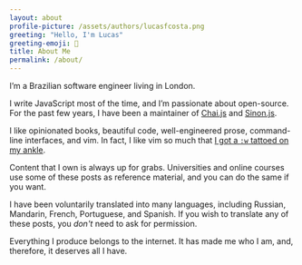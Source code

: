 ```yaml
---
layout: about
profile-picture: /assets/authors/lucasfcosta.png
greeting: "Hello, I'm Lucas"
greeting-emoji: 👋
title: About Me
permalink: /about/
---
```


I’m a Brazilian software engineer living in London.

I write JavaScript most of the time, and I’m passionate about open-source. For the past few years, I have been a maintainer of [Chai.js](http://chaijs.com/) and [Sinon.js](http://sinonjs.org/).

I like opinionated books, beautiful code, well-engineered prose, command-line interfaces, and vim. In fact, I like vim so much that [I got a `:w` tattoed on my ankle](/assets/vimtattoo.jpg).

Content that I own is always up for grabs. Universities and online courses use some of these posts as reference material, and you can do the same if you want.

I have been voluntarily translated into many languages, including Russian, Mandarin, French, Portuguese, and Spanish. If you wish to translate any of these posts, you *don't* need to ask for permission.

Everything I produce belongs to the internet. It has made me who I am, and, therefore, it deserves all I have.

